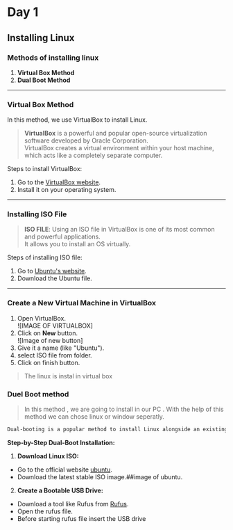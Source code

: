 # Day 1

## Installing Linux

### Methods of installing linux

1. **Virtual Box Method**
2. **Dual Boot Method**

---

### Virtual Box Method

In this method, we use VirtualBox to install Linux.

> **VirtualBox** is a powerful and popular open-source virtualization software developed by Oracle Corporation.  
> VirtualBox creates a virtual environment within your host machine, which acts like a completely separate computer.

Steps to install VirtualBox:
1. Go to the [VirtualBox website](https://www.virtualbox.org/).
2. Install it on your operating system.

---

### Installing ISO File

> **ISO FILE**: Using an ISO file in VirtualBox is one of its most common and powerful applications.  
> It allows you to install an OS virtually.

 Steps of installing ISO file:
1. Go to [Ubuntu's website](https://ubuntu.com).
2. Download the Ubuntu file.

---

### Create a New Virtual Machine in VirtualBox

1. Open VirtualBox.  
   ![IMAGE OF VIRTUALBOX]
2. Click on **New** button.  
   ![Image of new button]
3. Give it a name (like "Ubuntu").
4. select ISO file from folder.
5. Click on finish button.
> The linux is instal in virtual box


### Duel Boot method


> In this method , we are going to install in our PC . With the help of this method we can chose linux or window seperatly.
```bash
Dual-booting is a popular method to install Linux alongside an existing operating system, typically Windows, on the same computer. This allows you to choose which operating system to boot into when you start your computer.
```
**Step-by-Step Dual-Boot Installation:**
1. **Download Linux ISO:**
- Go to the official website [ubuntu](https://ubuntu.com).
- Download the latest stable ISO image.##image of ubuntu.
2. **Create a Bootable USB Drive:**
- Download a tool like Rufus from [Rufus](www.rufus.com).
- Open the rufus file.
- Before starting rufus file insert the USB drive
